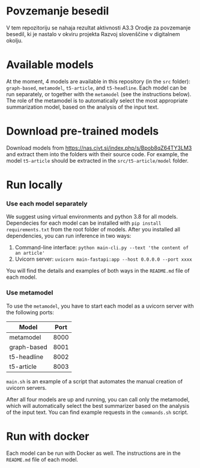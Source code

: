 # Povzemanje besedil

V tem repozitoriju se nahaja rezultat aktivnosti A3.3 Orodje za povzemanje besedil, ki je nastalo v okviru projekta Razvoj slovenščine v digitalnem okolju.

# Available models
At the moment, 4 models are available in this repository (in the `src` folder): `graph-based`, `metamodel`, `t5-article`, and `t5-headline`. Each model can be run separately, or together with the `metamodel` (see the instructions below). The role of the metamodel is to automatically select the most appropriate summarization model, based on the analysis of the input text. 

# Download pre-trained models

Download models from https://nas.cjvt.si/index.php/s/Bpob8qZ64TY3LM3 and extract them into the folders with their source code. For example, the model `t5-article` should be extracted in the `src/t5-article/model` folder.

# Run locally

### Use each model separately
We suggest using virtual environments and python 3.8 for all models. Dependecies for each model can be installed with `pip install requirements.txt` from the root folder of models. After you installed all dependencies, you can run inference in two ways: 

1) Command-line interface: `python main-cli.py --text 'the content of an article'`
2) Uvicorn server: `uvicorn main-fastapi:app --host 0.0.0.0 --port xxxx`

You will find the details and examples of both ways in the `README.md` file of each model. 

### Use metamodel
To use the `metamodel`, you have to start each model as a uvicorn server with the following ports: 

| **Model**   | **Port** |
|-------------|----------|
| metamodel   | 8000     |
| graph-based | 8001     |
| t5-headline | 8002     |
| t5-article  | 8003     |

`main.sh` is an example of a script that automates the manual creation of uvicorn servers. 

After all four models are up and running, you can call only the metamodel, which will automatically select the best summarizer based on the analysis of the input text. You can find example requests in the `commands.sh` script. 

# Run with docker
Each model can be run with Docker as well. The instructions are in the `README.md` file of each model. 


